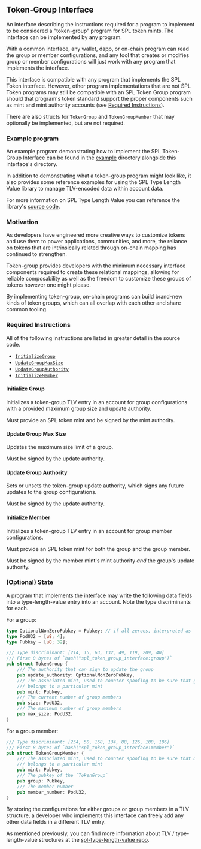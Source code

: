 ## Token-Group Interface

An interface describing the instructions required for a program to implement
to be considered a "token-group" program for SPL token mints. The interface can
be implemented by any program.

With a common interface, any wallet, dapp, or on-chain program can read the
group or member configurations, and any tool that creates or modifies group
or member configurations will just work with any program that implements the
interface.

This interface is compatible with any program that implements the SPL Token
interface. However, other program implementations that are not SPL Token
programs may still be compatible with an SPL Token Group program should that
program's token standard support the proper components such as mint and mint
authority accounts (see [Required Instructions](#required-instructions)).

There are also structs for `TokenGroup` and `TokenGroupMember` that may
optionally be implemented, but are not required.

### Example program

An example program demonstrating how to implement the SPL Token-Group Interface
can be found in the
[example](https://github.com/lumos-labs/lumos-program-library/tree/master/token-group/example)
directory alongside this interface's directory.

In addition to demonstrating what a token-group program might look like, it
also provides some reference examples for using the SPL Type Length Value
library to manage TLV-encoded data within account data.

For more information on SPL Type Length Value you can reference the library's
[source code](https://github.com/lumos-labs/lumos-program-library/tree/master/libraries/type-length-value).

### Motivation

As developers have engineered more creative ways to customize tokens and use
them to power applications, communities, and more, the reliance on tokens that
are intrinsically related through on-chain mapping has continued to strengthen.

Token-group provides developers with the minimum necessary interface components
required to create these relational mappings, allowing for reliable
composability as well as the freedom to customize these groups of tokens
however one might please.

By implementing token-group, on-chain programs can build brand-new kinds of
token groups, which can all overlap with each other and share common tooling.

### Required Instructions

All of the following instructions are listed in greater detail in the source code.

- [`InitializeGroup`](https://github.com/lumos-labs/lumos-program-library/blob/master/token-group/interface/src/instruction.rs#L22)
- [`UpdateGroupMaxSize`](https://github.com/lumos-labs/lumos-program-library/blob/master/token-group/interface/src/instruction.rs#L33)
- [`UpdateGroupAuthority`](https://github.com/lumos-labs/lumos-program-library/blob/master/token-group/interface/src/instruction.rs#L42)
- [`InitializeMember`](https://github.com/lumos-labs/lumos-program-library/blob/master/token-group/interface/src/instruction.rs#L51)

#### Initialize Group

Initializes a token-group TLV entry in an account for group configurations with
a provided maximum group size and update authority.

Must provide an SPL token mint and be signed by the mint authority.

#### Update Group Max Size

Updates the maximum size limit of a group.

Must be signed by the update authority.

#### Update Group Authority

Sets or unsets the token-group update authority, which signs any future updates
to the group configurations.

Must be signed by the update authority.

#### Initialize Member

Initializes a token-group TLV entry in an account for group member
configurations.

Must provide an SPL token mint for both the group and the group member.

Must be signed by the member mint's mint authority _and_ the group's update
authority.

### (Optional) State

A program that implements the interface may write the following data fields
into a type-length-value entry into an account. Note the type discriminants
for each.

For a group:

```rust
type OptionalNonZeroPubkey = Pubkey; // if all zeroes, interpreted as `None`
type PodU32 = [u8; 4];
type Pubkey = [u8; 32];

/// Type discriminant: [214, 15, 63, 132, 49, 119, 209, 40]
/// First 8 bytes of `hash("spl_token_group_interface:group")`
pub struct TokenGroup {
    /// The authority that can sign to update the group
    pub update_authority: OptionalNonZeroPubkey,
    /// The associated mint, used to counter spoofing to be sure that group
    /// belongs to a particular mint
    pub mint: Pubkey,
    /// The current number of group members
    pub size: PodU32,
    /// The maximum number of group members
    pub max_size: PodU32,
}
```

For a group member:

```rust
/// Type discriminant: [254, 50, 168, 134, 88, 126, 100, 186]
/// First 8 bytes of `hash("spl_token_group_interface:member")`
pub struct TokenGroupMember {
    /// The associated mint, used to counter spoofing to be sure that member
    /// belongs to a particular mint
    pub mint: Pubkey,
    /// The pubkey of the `TokenGroup`
    pub group: Pubkey,
    /// The member number
    pub member_number: PodU32,
}
```

By storing the configurations for either groups or group members in a TLV
structure, a developer who implements this interface can freely add any other
data fields in a different TLV entry.

As mentioned previously, you can find more information about
TLV / type-length-value structures at the
[spl-type-length-value repo](https://github.com/lumos-labs/lumos-program-library/tree/master/libraries/type-length-value).